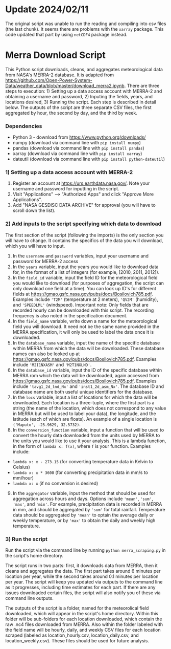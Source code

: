 # Update 2024/02/11
The original script was unable to run the reading and compiling into csv files (the last chunk). It seems there are problems with the `xarray` package. This code updated that part by using `netCDF4` package instead.

# Merra Download Script
This Python script downloads, cleans, and aggregates meteorological data from NASA's MERRA-2 database. It is adapted from https://github.com/Open-Power-System-Data/weather_data/blob/master/download_merra2.ipynb. There are three steps to execution: 1) Setting up a data access account with MERRA-2 and obtaining a username and password, 2) Inputing the fields, years, and locations desired, 3) Running the script. Each step is described in detail below. The outputs of the script are three separate CSV files, the first aggregated by hour, the second by day, and the third by week.

### Dependencies
- Python 3 - download from https://www.python.org/downloads/
- numpy (download via command line with `pip install numpy`)
- pandas (download via command line with `pip install pandas`)
- xarray (download via command line with `pip install xarray`)
- dateutil (download via command line with `pip install python-dateutil`)

### 1) Setting up a data access account with MERRA-2
1. Register an account at https://urs.earthdata.nasa.gov/. Note your username and password for inputting in the script.
2. Visit "Applications" --> "Authorized Apps" and click "Approve More Applications". 
3. Add "NASA GESDISC DATA ARCHIVE" for approval (you will have to scroll down the list).

### 2) Add inputs to the script specifying which data to download
The first section of the script (following the imports) is the only section you will have to change. It contains the specifics of the data you will download, which you will have to input. 
1. In the `username` and `password` variables, input your username and password for MERRA-2 access
2. In the `years` variable, input the years you would like to download data for, in the format of a list of integers (for example, [2010, 2011, 2012]).
3. In the `field_id` variable, input the field ID for the meteorological field you would like to download (for purposes of aggregation, the script can only download one field at a time). You can look up ID's for different fields at https://gmao.gsfc.nasa.gov/pubs/docs/Bosilovich785.pdf. Examples include  `'T2M'` (temperature at 2 meters), `'QV2M'` (humidity), and `'SPEEDLML'` (windspeed). Important note: Only fields that are recorded hourly can be downloaded with this script. The recording frequency is also noted in the specification document.
4. In the `field_name` variable, write down a name for the meteorological field you will download. It need not be the same name provided in the MERRA specification, it will only be used to label the data once it is downloaded.
5. In the `database_name` variable, input the name of the specific database within MERRA from which the data will be downloaded. These database names can also be looked up at https://gmao.gsfc.nasa.gov/pubs/docs/Bosilovich785.pdf. Examples include `'M2I1NXASM'` and `'M2T1NXLND'`.
6. In the `database_id` variable, input the ID of the specific database within MERRA rom which the data will be downloaded, again accessed from https://gmao.gsfc.nasa.gov/pubs/docs/Bosilovich785.pdf. Examples include `'tavg1_2d_lnd_Nx'` and `'inst1_2d_asm_Nx'`. The database ID and database name are both useful unique identifiers for the database.
7. In the `locs` variable, input a list of locations for which the data will be downloaded. Each location is a three-tuple, where the first part is a string (the name of the location, which does not correspond to any value in MERRA but will be used to label your data), the longitude, and the latitude (each of which are floats). An example of a single location is `('Maputo', -25.9629, 32.5732)`. 
8. In the `conversion_function` variable, input a function that will be used to convert the hourly data downloaded from the units used by MERRA to the units you would like to use it your analysis. This is a lambda function, in the form of `lambda x: f(x)`, where `f` is your function. Examples include:
- `lambda x: x - 273.15` (for converting temperature data in Kelvin to Celsius)
- `lambda x: x * 3600` (for converting precipitation data in mm/s to mm/hour)
- `lambda x: x` (if no conversion is desired)
9. In the `aggregator` variable, input the method that should be used for aggregation across hours and days. Options include `'mean'`, `'sum'`, `'max'`, and `'min'`. For example, precipitation data is recorded in MERRA in mm, and should be aggregated by `'sum'` for total rainfall. Temperature data should be aggregated by `'mean'` to optain the average daily or weekly temperature, or by `'max'` to obtain the daily and weekly high temperature.

### 3) Run the script
Run the script via the command line by running `python merra_scraping.py` in the script's home directory. 

The script runs in two parts: first, it downloads data from MERRA, then it cleans and aggregates the data. The first part takes around 6 minutes per location per year, while the second takes around 0.1 minutes per location per year. The script will keep you updated via outputs to the command line as it progresses, including time estimates for each part. If there are any issues downloaded certain files, the script will also notify you of these via command line outputs.

The outputs of the script is a folder, named for the meteorolical field downloaded, which will appear in the script's home directory. Within this folder will be sub-folders for each location downloaded, which contain the raw .nc4 files downloaded from MERRA. Also within the folder labeled with the field name will be hourly, daily, and weekly CSV files for each location scraped (labeled as location_hourly.csv, location_daily.csv, and location_weekly.csv). These files should be used for future analysis.




